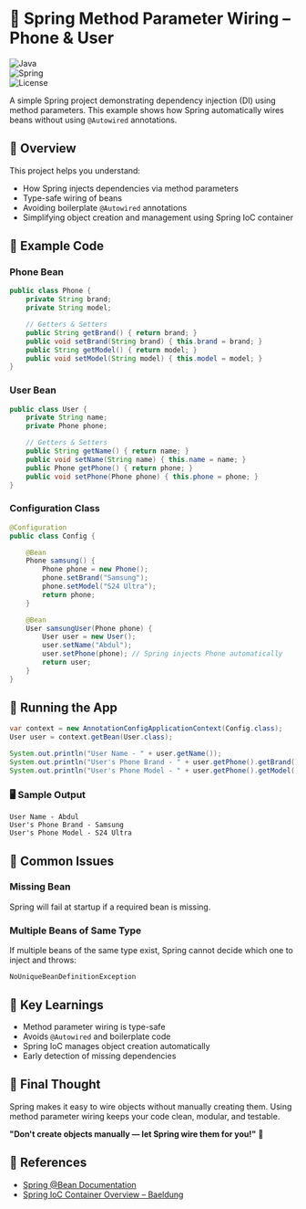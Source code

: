 # 🌱 Spring Method Parameter Wiring – Phone & User

![Java](https://img.shields.io/badge/Java-17-blue)  
![Spring](https://img.shields.io/badge/Spring-7.0.0--M9-green)  
![License](https://img.shields.io/badge/License-MIT-yellow)

A simple Spring project demonstrating dependency injection (DI) using method parameters. This example shows how Spring automatically wires beans without using `@Autowired` annotations.

## 📖 Overview

This project helps you understand:
- How Spring injects dependencies via method parameters
- Type-safe wiring of beans
- Avoiding boilerplate `@Autowired` annotations
- Simplifying object creation and management using Spring IoC container

## 🧩 Example Code

### Phone Bean

```java
public class Phone {
    private String brand;
    private String model;

    // Getters & Setters
    public String getBrand() { return brand; }
    public void setBrand(String brand) { this.brand = brand; }
    public String getModel() { return model; }
    public void setModel(String model) { this.model = model; }
}
```

### User Bean

```java
public class User {
    private String name;
    private Phone phone;

    // Getters & Setters
    public String getName() { return name; }
    public void setName(String name) { this.name = name; }
    public Phone getPhone() { return phone; }
    public void setPhone(Phone phone) { this.phone = phone; }
}
```

### Configuration Class

```java
@Configuration
public class Config {

    @Bean
    Phone samsung() {
        Phone phone = new Phone();
        phone.setBrand("Samsung");
        phone.setModel("S24 Ultra");
        return phone;
    }

    @Bean
    User samsungUser(Phone phone) {
        User user = new User();
        user.setName("Abdul");
        user.setPhone(phone); // Spring injects Phone automatically
        return user;
    }
}
```

## 🚀 Running the App

```java
var context = new AnnotationConfigApplicationContext(Config.class);
User user = context.getBean(User.class);

System.out.println("User Name - " + user.getName());
System.out.println("User's Phone Brand - " + user.getPhone().getBrand());
System.out.println("User's Phone Model - " + user.getPhone().getModel());

```

### 🖥️ Sample Output

```
User Name - Abdul
User's Phone Brand - Samsung
User's Phone Model - S24 Ultra
```

## 🚧 Common Issues

### Missing Bean
Spring will fail at startup if a required bean is missing.

### Multiple Beans of Same Type
If multiple beans of the same type exist, Spring cannot decide which one to inject and throws:

```text
NoUniqueBeanDefinitionException
```

## 🎯 Key Learnings

- Method parameter wiring is type-safe
- Avoids `@Autowired` and boilerplate code
- Spring IoC manages object creation automatically
- Early detection of missing dependencies

## 💬 Final Thought

Spring makes it easy to wire objects without manually creating them. Using method parameter wiring keeps your code clean, modular, and testable.

**"Don't create objects manually — let Spring wire them for you!"** 🌱

## 📌 References

- [Spring @Bean Documentation](https://docs.spring.io/spring-framework/docs/current/javadoc-api/org/springframework/context/annotation/Bean.html)
- [Spring IoC Container Overview – Baeldung](https://www.baeldung.com/inversion-control-and-dependency-injection-in-spring)